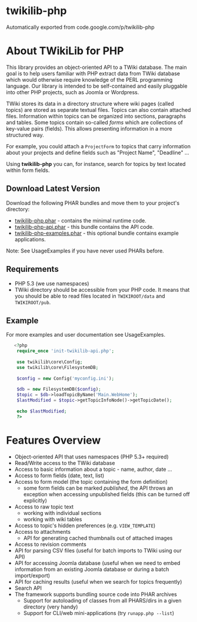 # twikilib-php
Automatically exported from code.google.com/p/twikilib-php

# About TWikiLib for PHP

This library provides an object-oriented API to a TWiki database.
The main goal is to help users familiar with PHP extract data from TWiki database which would otherwise require knowledge of the PERL programming language.
Our library is intended to be self-contained and easily pluggable into other PHP projects, such as Joomla or Wordpress.

TWiki stores its data in a directory structure where wiki pages (called topics) are stored as separate textual files.
Topics can also contain attached files.
Information within topics can be organized into sections, paragraphs and tables.
Some topics contain so-called *forms* which are collections of key-value pairs (fields).
This allows presenting information in a more structured way.

For example, you could attach a `ProjectForm` to topics that carry information about your projects and define fields such as "Project Name", "Deadline" ...

Using **twikilib-php** you can, for instance, search for topics by text located within form fields.

## Download Latest Version
Download the following PHAR bundles and move them to your project's directory:
 * [twikilib-php.phar](https://github.com/vsimko/twikilib-php/raw/master/dist/twikilib-php.phar) - contains the minimal runtime code.
 * [twikilib-php-api.phar](https://github.com/vsimko/twikilib-php/raw/master/dist/twikilib-php-api.phar) - this bundle contains the API code.
 * [twikilib-php-examples.phar](https://github.com/vsimko/twikilib-php/raw/master/dist/twikilib-php-examples.phar) - this optional bundle contains example applications.

Note: See UsageExamples if you have never used PHARs before.

## Requirements
 * PHP 5.3 (we use namespaces)
 * TWiki directory should be accessible from your PHP code.
   It means that you should be able to read files located in `TWIKIROOT/data` and `TWIKIROOT/pub`.

## Example
For more examples and user documentation see UsageExamples.

```php
   <?php
    require_once 'init-twikilib-api.php';
    
    use twikilib\core\Config;
    use twikilib\core\FilesystemDB;
    
    $config = new Config('myconfig.ini');
    
    $db = new FilesystemDB($config);
    $topic = $db->loadTopicByName('Main.WebHome');
    $lastModified = $topic->getTopicInfoNode()->getTopicDate();
    
    echo $lastModified;
    ?>
```

# Features Overview
 * Object-oriented API that uses namespaces (PHP 5.3+ required)
 * Read/Write access to the TWiki database
 * Access to basic information about a topic - name, author, date ...
 * Access to form fields (date, text, list)
 * Access to form model (the topic containing the form definition)
   * some form fields can be marked *published*, the API throws an exception when accessing unpublished fields (this can be turned off explicitly)
 * Access to raw topic text
   * working with individual sections
   * working with wiki tables
 * Access to topic's hidden preferences (e.g. `VIEW_TEMPLATE`)
 * Access to attachments
   * API for generating cached thumbnails out of attached images
 * Access to revision comments
 * API for parsing CSV files (useful for batch imports to TWiki using our API)
 * API for accessing Joomla database (useful when we need to embed information from an existing Joomla database or during a batch import/export)
 * API for caching results (useful when we search for topics frequently)
 * Search API
 * The framework supports bundling source code into PHAR archives
   * Support for autoloading of classes from all PHARS/dirs in a given directory (very handy)
   * Support for CLI/web mini-applications (try `runapp.php --list`)
